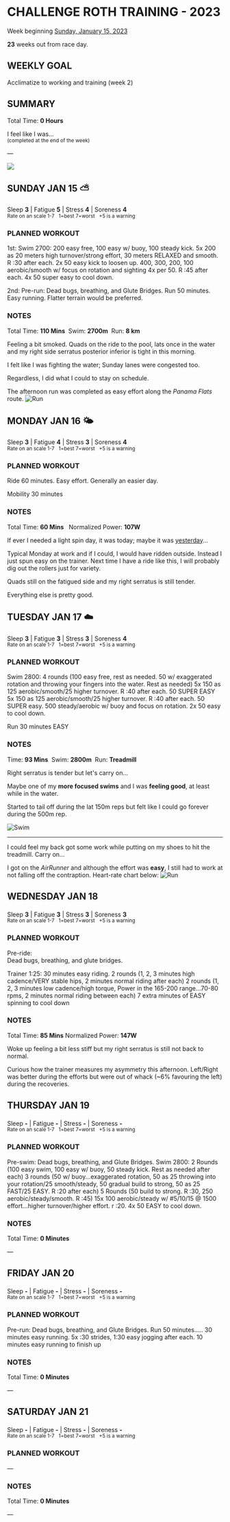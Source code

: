 # CHALLENGE ROTH TRAINING - 2023
Week beginning [Sunday, January 15, 2023](javascript:flick('sun');)

**23** weeks out from race day.

## WEEKLY GOAL
Acclimatize to working and training (week 2)

## SUMMARY
Total Time: **0 Hours**

I feel like I was...
<br /><sup>(completed at the end of the week)</sup>

&mdash;

![](/assets/jpg/II-9x550.jpeg)

## SUNDAY JAN 15 ⛅️
Sleep **3** | Fatigue **5** | Stress **4** | Soreness **4**
<sup><br />Rate on an scale 1-7 &nbsp; 1=best 7=worst &nbsp; +5 is a warning</sup>

### PLANNED WORKOUT
1st: Swim 2700:
200 easy free, 100 easy w/ buoy, 100 steady kick.
5x 200 as 20 meters high turnover/strong effort, 30 meters RELAXED and smooth. R :30 after each.
2x 50 easy kick to loosen up.
400, 300, 200, 100 aerobic/smooth w/ focus on rotation and sighting 4x per 50. R :45 after each.
4x 50 super easy to cool down. 

2nd: 
Pre-run: Dead bugs, breathing, and Glute Bridges.
Run 50 minutes. Easy running. Flatter terrain would be preferred. 

### NOTES
Total Time: **110 Mins**  &nbsp;Swim: **2700m** &nbsp;Run: **8 km**

Feeling a bit smoked.  Quads on the ride to the pool, lats once in the water and my right side serratus posterior inferior is tight in this morning.

I felt like I was fighting the water; Sunday lanes were congested too.
<!----->
Regardless, I did what I could to stay on schedule.

The afternoon run was completed as easy effort along the _Panama Flats_ route.
![Run](/assets/jpg/run-20230115.jpeg)

<!---->
## MONDAY JAN 16 🌤
Sleep **3** | Fatigue **4** | Stress **3** | Soreness **4**
<sup><br />Rate on an scale 1-7 &nbsp; 1=best 7=worst &nbsp; +5 is a warning</sup>

### PLANNED WORKOUT
Ride 60 minutes. Easy effort. Generally an easier day. 

Mobility 30 minutes

### NOTES
Total Time: **60 Mins** &nbsp; Normalized Power: **107W**

If ever I needed a light spin day, it was today; maybe it was [yesterday](javascript:flick('sun');)...

Typical Monday at work and if I could, I would have ridden outside.  Instead I just spun easy on the trainer.  Next time I have a ride like this, I will probably dig out the rollers just for variety.

Quads still on the fatigued side and my right serratus is still tender.

Everything else is pretty good.

<!---->
## TUESDAY JAN 17 ☁️
Sleep **3** | Fatigue **3** | Stress **3** | Soreness **4**
<sup><br />Rate on an scale 1-7 &nbsp; 1=best 7=worst &nbsp; +5 is a warning</sup>

### PLANNED WORKOUT
Swim 2800: 
4 rounds (100 easy free, rest as needed. 50 w/ exaggerated rotation and throwing your fingers into the water. Rest as needed) 
5x 150 as 125 aerobic/smooth/25 higher turnover. R :40 after each. 
50 SUPER EASY
5x 150 as 125 aerobic/smooth/25 higher turnover. R :40 after each.
50 SUPER easy. 
500 steady/aerobic w/ buoy and focus on rotation. 
2x 50 easy to cool down. 

Run 30 minutes EASY  

### NOTES
Time: **93 Mins** &nbsp;Swim: **2800m** &nbsp;Run: **Treadmill**

Right serratus is tender but let's carry on...

Maybe one of my **more focused swims** and I was **feeling good**, at least while in the water.

Started to tail off during the lat 150m reps but felt like I could go forever during the 500m rep.
<!----->
![Swim](/assets/jpg/swim-20230117.jpeg)

---

I could feel my back got some work while putting on my shoes to hit the treadmill.  Carry on...

I got on the _AirRunner_ and although the effort was **easy**, I still had to work at not falling off the contraption.  Heart-rate chart below:
![Run](/assets/jpg/run-20230117.jpeg)

<!---->
## WEDNESDAY JAN 18
Sleep **3** | Fatigue **3** | Stress **3** | Soreness **3**
<sup><br />Rate on an scale 1-7 &nbsp; 1=best 7=worst &nbsp; +5 is a warning</sup>

### PLANNED WORKOUT
Pre-ride:  
Dead bugs, breathing, and glute bridges.

Trainer 1:25:
30 minutes easy riding.
2 rounds (1, 2, 3 minutes high cadence/VERY stable hips, 2 minutes normal riding after each)
2 rounds (1, 2, 3 minutes low cadence/high torque, Power in the 165-200 range...70-80 rpms, 2 minutes normal riding between each)
7 extra minutes of EASY spinning to cool down

### NOTES
Total Time: **85 Mins** Normalized Power: **147W**

Woke up feeling a bit less stiff but my right serratus is still not back to normal. 

Curious how the trainer measures my asymmetry this afternoon.  Left/Right was better during the efforts but were out of whack (~6% favouring the left) during the recoveries. 

<!---->
## THURSDAY JAN 19
Sleep **-** | Fatigue **-** | Stress **-** | Soreness **-**
<sup><br />Rate on an scale 1-7 &nbsp; 1=best 7=worst &nbsp; +5 is a warning</sup>

### PLANNED WORKOUT
Pre-swim: Dead bugs, breathing, and Glute Bridges.
Swim 2800:
2 Rounds (100 easy swim, 100 easy w/ buoy, 50 steady kick. Rest as needed after each)
3 rounds (50 w/ buoy...exaggerated rotation, 50 as 25 throwing into your rotation/25 smooth/steady, 50 gradual build to strong, 50 as 25 FAST/25 EASY. R :20 after each)
5 Rounds (50 build to strong. R :30, 250 aerobic/steady/smooth. R :45)
15x 100 aerobic/steady w/ #5/10/15 @ 1500 effort...higher turnover/higher effort. r :20. 
4x 50 EASY to cool down.

### NOTES
Total Time: **0 Minutes**

&mdash;  

<!---->
## FRIDAY JAN 20
Sleep **-** | Fatigue **-** | Stress **-** | Soreness **-**
<sup><br />Rate on an scale 1-7 &nbsp; 1=best 7=worst &nbsp; +5 is a warning</sup>

### PLANNED WORKOUT
Pre-run: Dead bugs, breathing, and Glute Bridges.
Run 50 minutes.....
30 minutes easy running. 
5x :30 strides, 1:30 easy jogging after each. 
10 minutes easy running to finish up

### NOTES
Total Time: **0 Minutes**

&mdash;  

<!---->
## SATURDAY JAN 21
Sleep **-** | Fatigue **-** | Stress **-** | Soreness **-**
<sup><br />Rate on an scale 1-7 &nbsp; 1=best 7=worst &nbsp; +5 is a warning</sup>

### PLANNED WORKOUT
&mdash;  

### NOTES
Total Time: **0 Minutes**

&mdash;  
